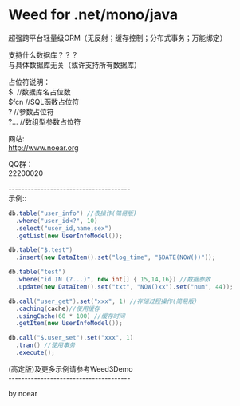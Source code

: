 # Weed for .net/mono/java
超强跨平台轻量级ORM（无反射；缓存控制；分布式事务；万能绑定）<br/>

支持什么数据库？？？<br/>
与具体数据库无关（或许支持所有数据库）<br/>

占位符说明：<br/>
 $.       //数据库名占位数<br/>
 $fcn     //SQL函数占位符<br/>
 ?        //参数占位符<br/>
 ?...     //数组型参数占位符<br/>

网站:<br/>
 http://www.noear.org<br/>

QQ群：<br/>
 22200020<br/>
 
--------------------------------------<br/>
示例::<br/>
```java
db.table("user_info") //表操作(简易版)
  .where("user_id<?", 10)
  .select("user_id,name,sex")
  .getList(new UserInfoModel());

db.table("$.test")
  .insert(new DataItem().set("log_time", "$DATE(NOW())"));

db.table("test")
  .where("id IN (?...)", new int[] { 15,14,16}) //数据参数
  .update(new DataItem().set("txt", "NOW()xx").set("num", 44));

db.call("user_get").set("xxx", 1) //存储过程操作(简易版)
  .caching(cache)//使用缓存
  .usingCache(60 * 100) //缓存时间
  .getItem(new UserInfoModel()); 

db.call("$.user_set").set("xxx", 1) 
  .tran() //使用事务
  .execute();
```

(高定版)及更多示例请参考Weed3Demo <br/>
--------------------------------------<br/>

by noear
